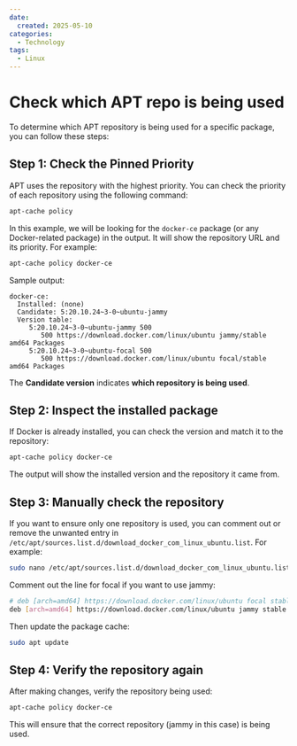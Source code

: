 ```yaml
---
date:
  created: 2025-05-10
categories:
  - Technology
tags:
  - Linux
---
```


# Check which APT repo is being used

To determine which APT repository is being used for a specific package, you can follow these steps:

<!-- more -->

## Step 1: Check the Pinned Priority

APT uses the repository with the highest priority. You can check the priority of each repository using the following command:

```bash
apt-cache policy
```

In this example, we will be looking for the `docker-ce` package (or any Docker-related package) in the output. It will show the repository URL and its priority. For example:

```bash
apt-cache policy docker-ce
```

Sample output:

```text
docker-ce:
  Installed: (none)
  Candidate: 5:20.10.24~3-0~ubuntu-jammy
  Version table:
     5:20.10.24~3-0~ubuntu-jammy 500
        500 https://download.docker.com/linux/ubuntu jammy/stable amd64 Packages
     5:20.10.24~3-0~ubuntu-focal 500
        500 https://download.docker.com/linux/ubuntu focal/stable amd64 Packages
```
The **Candidate version** indicates **which repository is being used**.

## Step 2: Inspect the installed package

If Docker is already installed, you can check the version and match it to the repository:

```bash
apt-cache policy docker-ce
```

The output will show the installed version and the repository it came from.

## Step 3: Manually check the repository

If you want to ensure only one repository is used, you can comment out or remove the unwanted entry in `/etc/apt/sources.list.d/download_docker_com_linux_ubuntu.list`. For example:

```bash
sudo nano /etc/apt/sources.list.d/download_docker_com_linux_ubuntu.list
```

Comment out the line for focal if you want to use jammy:

```bash
# deb [arch=amd64] https://download.docker.com/linux/ubuntu focal stable
deb [arch=amd64] https://download.docker.com/linux/ubuntu jammy stable
```

Then update the package cache:

```bash
sudo apt update
```

## Step 4: Verify the repository again

After making changes, verify the repository being used:

```bash
apt-cache policy docker-ce
```
This will ensure that the correct repository (jammy in this case) is being used.
